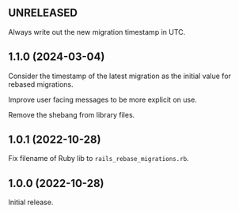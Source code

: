 ## UNRELEASED

Always write out the new migration timestamp in UTC.

## 1.1.0 (2024-03-04)

Consider the timestamp of the latest migration as the initial value for rebased
migrations.

Improve user facing messages to be more explicit on use.

Remove the shebang from library files.

## 1.0.1 (2022-10-28)

Fix filename of Ruby lib to `rails_rebase_migrations.rb`.

## 1.0.0 (2022-10-28)

Initial release.
